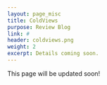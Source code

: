 ```yaml
---
layout: page_misc
title: ColdViews
purpose: Review Blog
link: #
header: coldviews.png
weight: 2
excerpt: Details coming soon.
---
```

This page will be updated soon!
